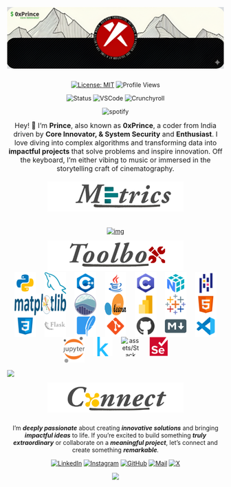 <img style="margin-bottom:12px" src="assets/banner1.png">



<div align="center">

[![License: MIT](https://img.shields.io/badge/License-MIT-green?style=flat-round)](LICENSE)
![Profile Views](https://komarev.com/ghpvc/?username=0xPrince121&style=flat&color=DB1CFF&label=Profile+Views)

<img src="https://api.statusbadges.me/badge/status/697499988636205137?label=Currently" alt="Status" />

<img src="https://api.statusbadges.me/badge/vscode/697499988636205137?label=Coding" alt="VSCode" />

<img src="https://api.statusbadges.me/badge/crunchyroll/697499988636205137?label=Watching" alt="Crunchyroll" />

![spotify](https://api.statusbadges.me/badge/spotify/697499988636205137?label=Listening%20to)

</div>


<div align="center">
<div style="display: flex; align-items: center; justify-content: center; gap: 20px; flex-wrap: wrap; text-align: left;">
 
  <p align= center style="font-size: 16px; max-width: 500px; margin: 0;">
    Hey! 👋 I’m <b>Prince</b>, also known as <b>0xPrince</b>, a coder from India driven by <b>Core  Innovator, & System Security</b> and <b>Enthusiast</b>.
    I love diving into complex algorithms and transforming data into <b>impactful projects</b> that solve problems and inspire innovation.
    Off the keyboard, I’m either vibing to music or immersed in the storytelling craft of cinematography.
  </p>
</div>


<img src="assets/metrics-1.png" style="margin: 20px 0px;" height=70 alt="metrics" />

<p>
    <a href="https://github.com/0xPrince121/">
        <img src="https://github-readme-streak-stats.herokuapp.com?user=0xPrince121&theme=transparent&hide_border=true&background=0D1117&stroke=DB1CFF&fire=DB1CFF&ring=DB1CFF&currStreakLabel=FFFFFF&sideLabels=FFFFFF&currStreakNum=FFFFFF&dates=FFFFFF&sideNums=FFFFFF" alt="img" />
    </a>
</p>

<img src="assets/toolbox.png" height=70 alt="toolbox" />
</div>


<div align="center" style="display: flex; flex-wrap: wrap; justify-content: center;">
    <img title="Python" alt="Python" src="assets/python.svg" width="50" height="50" style="vertical-align:down; margin: 0 10px"/>
    <img title="MySQL" alt="MySQL" src="assets/mysql.png" width="50" height="50" style="vertical-align:down; margin: 0 10px"/>
    <img title="C++" alt="C++" src="assets/c++.svg" width="50" height="50" style="vertical-align:down; margin: 0 10px"/>
    <img title="Java" alt="Java" src="assets/java.svg" width="50" height="50" style="vertical-align:down; margin: 0 10px"/>
    <img title="C" alt="C" src="assets/c.svg" width="50" height="50" style="vertical-align:down; margin: 0 10px"/>
    <img title="Numpy" alt="Numpy" src="assets/numpy.svg" width="50" height="50" style="vertical-align:down; margin: 0 10px"/>
    <img title="Pandas" alt="Pandas" src="assets/pandas.svg" width="50" height="50" style="vertical-align:down; margin: 0 10px"/>
    <img title="Matplotlib" alt="Matplotlib" src="assets/matplotlib.svg" width="120" height="50" style="vertical-align:down; margin: 0 10px"/>
    <img title="Seaborn" alt="Seaborn" src="assets/seaborn.svg" width="50" height="50" style="vertical-align:down; margin: 0 10px"/>
    <img title="Scikit Learn" alt="Scikit Learn" src="assets/scikitlearn.svg" width="50" height="50" style="vertical-align:down; margin: 0 10px"/>
    <img title="PowerBI" alt="PowerBI" src="assets/powerbi.svg" width="50" height="50" style="vertical-align:down; margin: 0 10px"/>
    <img title="Tableau" alt="Tableau" src="assets/tableau.svg" width="50" height="50" style="vertical-align:down; margin: 0 10px"/>
    <img title="HTML" alt="HTML" src="assets/html.svg" width="50" height="50" style="vertical-align:down; margin: 0 10px"/>
    <img title="CSS" alt="CSS" src="assets/css.svg" width="50" height="50" style="vertical-align:down; margin: 0 10px"/>
    <img title="Flask" alt="Flask" src="assets/flask.svg" width="50" height="50" style="vertical-align:down; margin: 0 10px"/>
    <img title="Sqlite" alt="Sqlite" src="assets/sqlite.svg" width="50" height="50" style="vertical-align:down; margin: 0 10px"/>
    <img title="Git" alt="Git" src="assets/git.svg" width="50" height="50" style="vertical-align:down; margin: 0 10px"/>
    <img title="Github" alt="Github" src="assets/github.svg" width="50" height="50" style="vertical-align:down; margin: 0 10px"/>
    <img title="Markdown" alt="Markdown" src="assets/md.png" width="50" height="50" style="vertical-align:down; margin: 0 10px"/>
    <img title="VSCode" alt="VSCode" src="assets/vscode.svg" width="50" height="50" style="vertical-align:down; margin: 0 10px"/>
    <img title="Jupyter" alt="Jupyter" src="assets/jupyter.png" width="50" height="60" style="vertical-align:down; margin: 0 10px"/>
    <img title="Kaggle" alt="Kaggle" src="assets/Kaggle.svg" width="45" height="45" style="vertical-align:down; margin: 0 10px"/>
    <img title="Stack Overflow" alt="assets/Stack Overflow.svg" src="Stack Overflow.svg" width="45" height="45" style="vertical-align:down; margin: 0 10px"/>
    <img title="Selenium" alt="Selenium" src="assets/Selenium.svg" width="45" height="45" style="vertical-align:down; margin: 0 10px"/>
</div>
<br>

<img src="https://user-images.githubusercontent.com/74038190/212284100-561aa473-3905-4a80-b561-0d28506553ee.gif">

<div align=center>
<img style="margin: 10px 0px;" height=70 src="assets/connect.png" alt="about-me" />
</div>

<p align="center">
    I’m <b><i>deeply passionate</i></b> about creating <i><b>innovative solutions</b></i> and bringing <i><b>impactful ideas</b></i> to life. If you’re excited to build something <i><b>truly extraordinary</b></i> or collaborate on a <i><b>meaningful project</b></i>, let’s connect and create something <i><b>remarkable</b>.</i>
</p>

<div align="center">
  

[![LinkedIn](https://img.icons8.com/3d-fluency/50/linkedin--v2.png)](https://www.linkedin.com/in/0x-prince-606535383?/)
[![Instagram](https://img.icons8.com/3d-fluency/50/instagram-new.png)](https://www.instagram.com/princexae_/)
[![GitHub](https://img.icons8.com/3d-fluency/50/github-logo.png)](https://github.com/0xPrince121/)
[![Mail](https://img.icons8.com/fluency/50/mail--v1.png)](samratprince121@gmail.com)
[![X](https://img.icons8.com/3d-fluency/50/x.png)](https://x.com/0xprince121?s=21/)



<p align="center">
  <img src="https://capsule-render.vercel.app/api?type=waving&color=gradient&height=70&section=footer"/>
